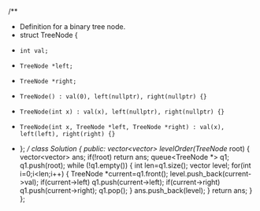 /**
 * Definition for a binary tree node.
 * struct TreeNode {
 *     int val;
 *     TreeNode *left;
 *     TreeNode *right;
 *     TreeNode() : val(0), left(nullptr), right(nullptr) {}
 *     TreeNode(int x) : val(x), left(nullptr), right(nullptr) {}
 *     TreeNode(int x, TreeNode *left, TreeNode *right) : val(x), left(left), right(right) {}
 * };
 */
class Solution 
{
        public:
        vector<vector<int>> levelOrder(TreeNode* root) 
        {
                vector<vector<int>> ans;
                if(!root)
                        return ans;
                queue<TreeNode *> q1;
                q1.push(root);
                while (!q1.empty()) 
                {
                        int len=q1.size();
                        vector<int> level;
                        for(int i=0;i<len;i++) 
                        {
                                TreeNode *current=q1.front();
                                level.push_back(current->val);
                                if(current->left) 
                                        q1.push(current->left);
                                if(current->right) 
                                        q1.push(current->right);
                                q1.pop();
                        }
                        ans.push_back(level);
                }
                return ans;
        }
};
